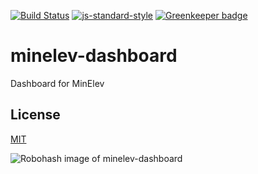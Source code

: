[![Build Status](https://travis-ci.org/telemark/minelev-dashboard.svg?branch=master)](https://travis-ci.org/telemark/minelev-dashboard)
[![js-standard-style](https://img.shields.io/badge/code%20style-standard-brightgreen.svg?style=flat)](https://github.com/feross/standard)
[![Greenkeeper badge](https://badges.greenkeeper.io/telemark/minelev-dashboard.svg)](https://greenkeeper.io/)

# minelev-dashboard

Dashboard for MinElev

## License

[MIT](LICENSE)

![Robohash image of minelev-dashboard](https://robots.kebabstudios.party/minelev-dashboard.png "Robohash image of minelev-dashboard")
